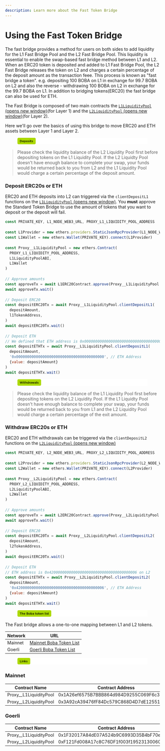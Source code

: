 ```yaml
---
description: Learn more about the Fast Token Bridge
---
```


# Using the Fast Token Bridge

The fast bridge provides a method for users on both sides to add liquidity for the L1 Fast Bridge Pool and the L2 Fast Bridge Pool. This liquidity is essential to enable the swap-based fast bridge method between L1 and L2. When an ERC20 token is deposited and added to L1 Fast Bridge Pool, the L2 Fast Bridge releases the token on L2 and charges a certain percentage of the deposit amount as the transaction feee. This process is known as "fast bridge a token". e.g. depositing 100 BOBA on L1 in exchange for 99.7 BOBA on L2 and also the reverse - withdrawing 100 BOBA on L2 in exchange for the 99.7 BOBA on L1. In addition to bridging tokens(ERC20) the fast bridge can also be used for ETH.

The Fast Bridge is composed of two main contracts the [`L1LiquidityPool` (opens new window)](https://github.com/bobanetwork/boba/blob/develop/packages/boba/contracts/contracts/LP/L1LiquidityPool.sol)(for Layer 1) and the [`L2LiquidityPool` (opens new window)](https://github.com/bobanetwork/boba/blob/develop/packages/boba/contracts/contracts/LP/L2LiquidityPool.sol)(for Layer 2).

Here we'll go over the basics of using this bridge to move ERC20 and ETH assets between Layer 1 and Layer 2.



<figure><img src="../../../.gitbook/assets/deposits (1).png" alt=""><figcaption></figcaption></figure>

> Please check the liquidity balance of the L2 Liquidity Pool first before depositing tokens on the L1 Liquidity Pool. If the L2 Liquidty Pool doesn't have enough balance to complete your swap, your funds would be returned back to you from L2 and the L1 Liquidity Pool would charge a certain percentage of the deposit amount.

### Deposit ERC20s or ETH

ERC20 and ETH deposits into L2 can triggered via the `clientDepositL1` functions on the [`L1LiquidityPool` (opens new window)](https://github.com/bobanetwork/boba/blob/develop/packages/boba/contracts/contracts/LP/L1LiquidityPool.sol). You **must** approve the Standard Token Bridge to use the amount of tokens that you want to deposit or the deposit will fail.

```js
const PRIVATE_KEY, L1_NODE_WEB3_URL, PROXY_L1_LIQUIDITY_POOL_ADDRESS

const L1Provider = new ethers.providers.StaticJsonRpcProvider(L1_NODE_WEB3_URL)
const L1Wallet = new ethers.Wallet(PRIVATE_KEY).connect(L1Provider)

const Proxy__L1LiquidityPool = new ethers.Contract(
  PROXY_L1_LIQUIDITY_POOL_ADDRESS,
  L1LiquidityPoolABI,
  L1Wallet
)

// Approve amounts
const approveTx = await L1ERC20Contract.approve(Proxy__L1LiquidityPool.address, depositAmount)
await approveTx.wait()

// Deposit ERC20
const depositERC20Tx = await Proxy__L1LiquidityPool.clientDepositL1(
  depositAmount,
  l1TokenAddress,
)
await depositERC20Tx.wait()

// Deposit ETH
// We defined that ETH address is 0x0000000000000000000000000000000000000000 on L1
const depositETHTx = await Proxy__L1LiquidityPool.clientDepositL1(
  depositAmount,
  '0x0000000000000000000000000000000000000000', // ETH Address
  {value: depositAmount}
)
await depositETHTx.wait()
```



<figure><img src="../../../.gitbook/assets/withdrawals.png" alt=""><figcaption></figcaption></figure>

> Please check the liquidity balance of the L1 Liquidity Pool first before depositing tokens on the L2 Liquidity Pool. If the L1 Liquidty Pool doesn't have enough balance to complete your swap, your funds would be returned back to you from L1 and the L2 Liquidity Pool would charge a certain percentage of the exit amount.

### Withdraw ERC20s or ETH

ERC20 and ETH withdrawals can be triggered via the `clientDepositL2` functions on the [`L2LiquidityPool` (opens new window)](https://github.com/bobanetwork/boba/blob/develop/packages/boba/contracts/contracts/LP/L2LiquidityPool.sol)

```js
const PRIVATE_KEY, L2_NODE_WEB3_URL, PROXY_L2_LIQUIDITY_POOL_ADDRESS

const L2Provider = new ethers.providers.StaticJsonRpcProvider(L2_NODE_WEB3_URL)
const L2Wallet = new ethers.Wallet(PRIVATE_KEY).connect(L2Provider)

const Proxy__L2LiquidityPool = new ethers.Contract(
  PROXY_L2_LIQUIDITY_POOL_ADDRESS,
  L2LiquidityPoolABI,
  L2Wallet
)

// Approve amounts
const approveTx = await L2ERC20Contract.approve(Proxy__L2LiquidityPool.address, depositAmount)
await approveTx.wait()

// Deposit ERC20
const depositERC20Tx = await Proxy__L2LiquidityPool.clientDepositL2(
  depositAmount,
  l2TokenAddress,
)
await depositERC20Tx.wait()

// Deposit ETH
// ETH address is 0x4200000000000000000000000000000000000006 on L2
const depositETHTx = await Proxy__L2LiquidityPool.clientDepositL2(
  depositAmount,
  '0x4200000000000000000000000000000000000006', // ETH Address
  {value: depositAmount}
)
await depositETHTx.wait()
```



<figure><img src="../../../.gitbook/assets/the boba token list.png" alt=""><figcaption></figcaption></figure>

The Fast bridge allows a one-to-one mapping between L1 and L2 tokens.

| Network | URL                                                                                                                                                                            |
| ------- | ------------------------------------------------------------------------------------------------------------------------------------------------------------------------------ |
| Mainnet | [Mainnet Boba Token List](https://github.com/bobanetwork/boba/blob/develop/packages/boba/register/addresses/addressesMainnet\_0x8376ac6C3f73a25Dd994E0b0669ca7ee0C02F089.json) |
| Goerli  | [Goerli Boba Token List](https://github.com/bobanetwork/boba/blob/develop/packages/boba/register/addresses/addressesGoerli\_0x6FF9c8FF8F0B6a0763a3030540c21aFC721A9148.json)   |



<figure><img src="../../../.gitbook/assets/links.png" alt=""><figcaption></figcaption></figure>

### Mainnet

| Contract Name            | Contract Address                           |
| ------------------------ | ------------------------------------------ |
| Proxy\_\_L1LiquidityPool | 0x1A26ef6575B7BBB864d984D9255C069F6c361a14 |
| Proxy\_\_L2LiquidityPool | 0x3A92cA39476fF84Dc579C868D4D7dE125513B034 |

### Goerli

| Contract Name            | Contract Address                           |
| ------------------------ | ------------------------------------------ |
| Proxy\_\_L1LiquidityPool | 0x1F32017A84dE07A524b9C6993D35B4bF70e8Dc93 |
| Proxy\_\_L2LiquidityPool | 0xF121Fd008A17c8C76DF1f003f19523130060B5BA |
